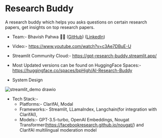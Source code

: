 # Research Buddy
A research buddy which helps you asks questions on certain research papers, get insights on top research papers.

* Team:- Bhavish Pahwa :surfing_man: ([GitHub](https://github.com/bp-high)) ([LinkedIn](https://www.linkedin.com/in/bhavishpahwa/))

* Video:- https://www.youtube.com/watch?v=c3Ae7DBuE-U
  
* Streamlit Community Cloud:- https://gpt-research-buddy.streamlit.app/

* Most Updated versions can be found on HuggingFace Spaces:- https://huggingface.co/spaces/bpHigh/AI-Research-Buddy

* System Design

![streamlit_demo drawio](https://github.com/bp-high/research_buddy/assets/53102161/3af2da17-6202-4f33-bf7f-bfd3bbfed580)

* Tech Stack:- 
  - Platforms:- ClarifAI, Modal 
  - Frameworks:-  Streamlit, LLamaIndex, Langchain(for integration with ClarifAI), 
  - Models:- GPT-3.5-turbo, OpenAI Embeddings, Nougat Transformer(https://facebookresearch.github.io/nougat/) and  ClarifAI multilingual moderation model

